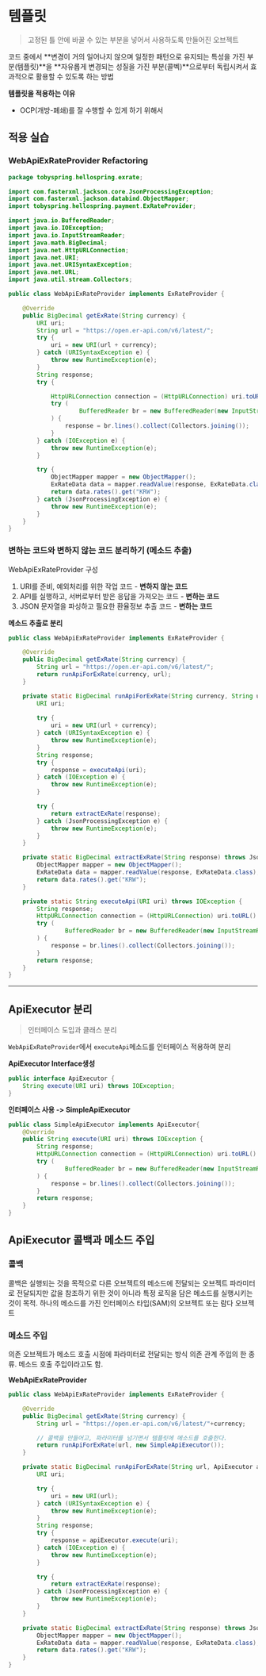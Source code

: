 # 템플릿

> 고정된 틀 안에 바꿀 수 있는 부분을 넣어서 사용하도록 만들어진 오브젝트

코드 중에서 **변경이 거의 일어나지 않으며 일정한 패턴으로 유지되는 특성을 가진 부분(템플릿)**을 **자유롭게 변경되는 성질을 가진 부분(콜벡)**으로부터 독립시켜서 효과적으로 활용할 수 있도록 하는 방법

**템플릿을 적용하는 이유**

- OCP(개방-폐쇄)를 잘 수행할 수 있게 하기 위해서 



## 적용 실습

### WebApiExRateProvider Refactoring

```java
package tobyspring.hellospring.exrate;

import com.fasterxml.jackson.core.JsonProcessingException;
import com.fasterxml.jackson.databind.ObjectMapper;
import tobyspring.hellospring.payment.ExRateProvider;

import java.io.BufferedReader;
import java.io.IOException;
import java.io.InputStreamReader;
import java.math.BigDecimal;
import java.net.HttpURLConnection;
import java.net.URI;
import java.net.URISyntaxException;
import java.net.URL;
import java.util.stream.Collectors;

public class WebApiExRateProvider implements ExRateProvider {

    @Override
    public BigDecimal getExRate(String currency) {
        URI uri;
        String url = "https://open.er-api.com/v6/latest/";
        try {
            uri = new URI(url + currency);
        } catch (URISyntaxException e) {
            throw new RuntimeException(e);
        }
        String response;
        try {

            HttpURLConnection connection = (HttpURLConnection) uri.toURL().openConnection();
            try (
                    BufferedReader br = new BufferedReader(new InputStreamReader(connection.getInputStream()));
            ) {
                response = br.lines().collect(Collectors.joining());
            }
        } catch (IOException e) {
            throw new RuntimeException(e);
        }

        try {
            ObjectMapper mapper = new ObjectMapper();
            ExRateData data = mapper.readValue(response, ExRateData.class);
            return data.rates().get("KRW");
        } catch (JsonProcessingException e) {
            throw new RuntimeException(e);
        }
    }
}

```



### 변하는 코드와 변하지 않는 코드 분리하기 (메소드 추출)

WebApiExRateProvider 구성

1. URI를 준비, 예외처리를 위한 작업 코드 - **변하지 않는 코드**
2. API를 실행하고, 서버로부터 받은 응답을 가져오는 코드 - **변하는 코드**
3. JSON 문자열을 파싱하고 필요한 환율정보 추출 코드 - **변하는 코드**

**메소드 추출로 분리**

```java
public class WebApiExRateProvider implements ExRateProvider {

    @Override
    public BigDecimal getExRate(String currency) {
        String url = "https://open.er-api.com/v6/latest/";
        return runApiForExRate(currency, url);
    }

    private static BigDecimal runApiForExRate(String currency, String url) {
        URI uri;
        
        try {
            uri = new URI(url + currency);
        } catch (URISyntaxException e) {
            throw new RuntimeException(e);
        }
        String response;
        try {
            response = executeApi(uri);
        } catch (IOException e) {
            throw new RuntimeException(e);
        }

        try {
            return extractExRate(response);
        } catch (JsonProcessingException e) {
            throw new RuntimeException(e);
        }
    }

    private static BigDecimal extractExRate(String response) throws JsonProcessingException {
        ObjectMapper mapper = new ObjectMapper();
        ExRateData data = mapper.readValue(response, ExRateData.class);
        return data.rates().get("KRW");
    }

    private static String executeApi(URI uri) throws IOException {
        String response;
        HttpURLConnection connection = (HttpURLConnection) uri.toURL().openConnection();
        try (
                BufferedReader br = new BufferedReader(new InputStreamReader(connection.getInputStream()));
        ) {
            response = br.lines().collect(Collectors.joining());
        }
        return response;
    }
}
```



---

## ApiExecutor 분리

>  인터페이스 도입과 클래스 분리

`WebApiExRateProvider`에서 `executeApi`메소드를 인터페이스 적용하여 분리 

**ApiExecutor Interface생성**

```java
public interface ApiExecutor {
    String execute(URI uri) throws IOException;
}
```

**인터페이스 사용 -> SimpleApiExecutor**

```java
public class SimpleApiExecutor implements ApiExecutor{
    @Override
    public String execute(URI uri) throws IOException {
        String response;
        HttpURLConnection connection = (HttpURLConnection) uri.toURL().openConnection();
        try (
                BufferedReader br = new BufferedReader(new InputStreamReader(connection.getInputStream()));
        ) {
            response = br.lines().collect(Collectors.joining());
        }
        return response;
    }
}
```



## ApiExecutor 콜백과 메소드 주입



### 콜백

콜백은 실행되는 것을 목적으로 다른 오브젝트의 메소드에 전달되는 오브젝트 파라미터로 전달되지만 값을 참조하기 위한 것이 아니라 특정 로직을 담은 메소드를 실행시키는 것이 목적.
하나의 메소드를 가진 인터페이스 타입(SAM)의 오브젝트 또는 람다 오브젝트

### 메소드 주입

의존 오브젝트가 메소드 호출 시점에 파라미터로 전달되는 방식
의존 관계 주입의 한 종류. 메소드 호출 주입이라고도 함.

**WebApiExRateProvider**

```java
public class WebApiExRateProvider implements ExRateProvider {

    @Override
    public BigDecimal getExRate(String currency) {
        String url = "https://open.er-api.com/v6/latest/"+currency;

        // 콜백을 만들어고, 파라미터를 넘기면서 템플릿에 메소드를 호출한다.
        return runApiForExRate(url, new SimpleApiExecutor());
    }

    private static BigDecimal runApiForExRate(String url, ApiExecutor apiExecutor) {
        URI uri;

        try {
            uri = new URI(url);
        } catch (URISyntaxException e) {
            throw new RuntimeException(e);
        }
        String response;
        try {
            response = apiExecutor.execute(uri);
        } catch (IOException e) {
            throw new RuntimeException(e);
        }

        try {
            return extractExRate(response);
        } catch (JsonProcessingException e) {
            throw new RuntimeException(e);
        }
    }

    private static BigDecimal extractExRate(String response) throws JsonProcessingException {
        ObjectMapper mapper = new ObjectMapper();
        ExRateData data = mapper.readValue(response, ExRateData.class);
        return data.rates().get("KRW");
    }
}
```

